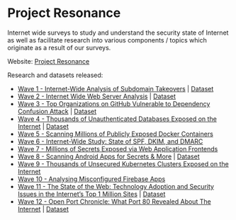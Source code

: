 # Project Resonance

Internet wide surveys to study and understand the security state of Internet as well as facilitate research into various components / topics which originate as a result of our surveys.

Website: [Project Resonance](https://project-resonance.com)

Research and datasets released:
- [Wave 1 - Internet-Wide Analysis of Subdomain Takeovers](https://redhuntlabs.com/blog/project-resonance-wave-1.html) | [Dataset](Wave%201%20-%20Subdomain%20Takeovers/README.md)
- [Wave 2 - Internet Wide Web Server Analysis](https://redhuntlabs.com/blog/wave-2-analysis-of-internet-wide-web-servers.html) | [Dataset](Wave%202%20-%20Internet%20Wide%20Web%20Server%20Analysis/README.md)
- [Wave 3 - Top Organizations on GitHub Vulnerable to Dependency Confusion Attack](https://redhuntlabs.com/blog/top-organizations-on-github-vulnerable-to-dependency-confusion-attack.html) | [Dataset](Wave%203%20-%20Dependency%20Confusion/README.md)
- [Wave 4 - Thousands of Unauthenticated Databases Exposed on the Internet](https://redhuntlabs.com/blog/thousands-of-unauthenticated-databases-exposed-on-the-internet.html) | [Dataset](Wave%204%20-%20Exposed%20Databases/README.md)
- [Wave 5 - Scanning Millions of Publicly Exposed Docker Containers](https://redhuntlabs.com/blog/scanning-millions-of-publicly-exposed-docker-containers-thousands-of-secrets-leaked.html)
- [Wave 6 - Internet-Wide Study: State of SPF, DKIM, and DMARC](https://redhuntlabs.com/blog/internet-wide-study-state-of-spf-dkim-and-dmarc.html)
- [Wave 7 - Millions of Secrets Exposed via Web Application Frontends](https://redhuntlabs.com/blog/millions-of-secrets-exposed-via-web-application-frontend.html)
- [Wave 8 - Scanning Android Apps for Secrets & More](https://redhuntlabs.com/blog/the-current-state-of-security-privacy-and-attack-surface-on-android-scanning-apps-for-secrets-and-more-wave-8.html) | [Dataset](Wave%208%20-%20Scanning%20Android%20Apps/README.md)
- [Wave 9 - Thousands of Unsecured Kubernetes Clusters Exposed on the Internet](https://redhuntlabs.com/blog/unsecured-kubernetes-clusters-exposed.html)
- [Wave 10 - Analysing Misconfigured Firebase Apps](https://redhuntlabs.com/blog/analysing-misconfigured-firebase-apps-a-tale-of-unearthing-data-breaches-wave-10.html)
- [Wave 11 - The State of the Web: Technology Adoption and Security Issues in the Internet’s Top 1 Million Sites](https://redhuntlabs.com/blog/wave-11-analysis-of-the-top-1-million-websites/) | [Dataset](https://github.com/redhuntlabs/Project-Resonance/tree/master/Wave%2011%20-%20Scanning%20Top%201%20Million%20Sites)
- [Wave 12 - Open Port Chronicle: What Port 80 Revealed About The Internet](https://redhuntlabs.com/blog/open-port-chronicle-what-port-80-revealed-about-the-internet-project-resonance-wave-12/) | [Dataset](Wave%2012%20-%20Scanning%20Port%2080%20on%20Entire%20IPv4%20Range)
